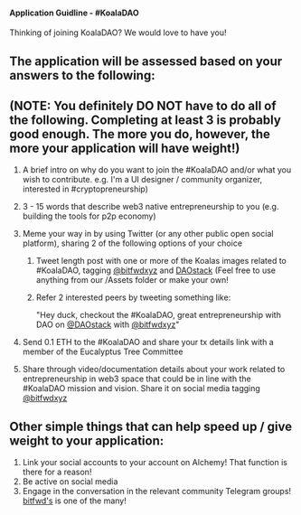 #### Application Guidline - #KoalaDAO

Thinking of joining KoalaDAO? We would love to have you!

## The application will be assessed based on your answers to the following:

## (NOTE: You definitely DO NOT have to do all of the following. Completing at least 3 is probably good enough. The more you do, however, the more your application will have weight!)  

1. A brief intro on why do you want to join the #KoalaDAO and/or what you wish to contribute. e.g. I'm a UI designer / community organizer, interested in #cryptopreneurship)
1. 3 - 15 words that describe web3 native entrepreneurship to you (e.g. building the tools for p2p economy)

1. Meme your way in by using Twitter (or any other public open social platform), sharing 2 of the following options of your choice
	1. Tweet length post with one or more of the Koalas images related to #KoalaDAO, tagging [@bitfwdxyz](twitter.com/bitfwdxyz) and [DAOstack](twitter.com/daostack) (Feel free to use anything from our /Assets folder or make your own!
	1. Refer 2 interested peers by tweeting something like: 
    
    	"Hey duck, checkout the #KoalaDAO, great entrepreneurship with DAO on [@DAOstack](twitter.com/daostack) with [@bitfwdxyz](twitter.com/bitfwdxyz)"

1. Send 0.1 ETH to the #KoalaDAO and share your tx details link with a member of the Eucalyptus Tree Committee
1. Share through video/documentation details about your work related to entrepreneurship in web3 space that could be in line with the #KoalaDAO mission and vision. Share it on social media tagging [@bitfwdxyz](twitter.com/bitfwdxyz)

## Other simple things that can help speed up / give weight to your application:

1. Link your social accounts to your account on Alchemy! That function is there for a reason!
1. Be active on social media
1. Engage in the conversation in the relevant community Telegram groups! [bitfwd's](https://t.me/bitfwd) is one of the many!

